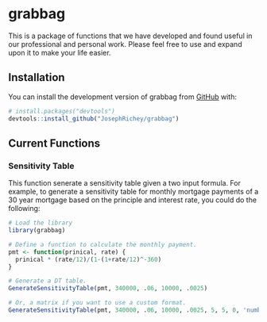 
<!-- README.md is generated from README.Rmd. Please edit that file -->

# grabbag

<!-- badges: start -->
<!-- badges: end -->

This is a package of functions that we have developed and found useful
in our professional and personal work. Please feel free to use and
expand upon it to make your life easier.

## Installation

You can install the development version of grabbag from
[GitHub](https://github.com/) with:

``` r
# install.packages("devtools")
devtools::install_github("JosephRichey/grabbag")
```

## Current Functions

### Sensitivity Table

This function senerate a sensitivity table given a two input formula.
For example, to generate a sensitivity table for monthly mortgage
payments of a 30 year mortgage based on the principle and interest rate,
you could do the following:

``` r
# Load the library
library(grabbag)

# Define a function to calculate the monthly payment.
pmt <- function(prinical, rate) {
  prinical * (rate/12)/(1-(1+rate/12)^-360)
}

# Generate a DT table.
GenerateSensitivityTable(pmt, 340000, .06, 10000, .0025)

# Or, a matrix if you want to use a custom format.
GenerateSensitivityTable(pmt, 340000, .06, 10000, .0025, 5, 5, 0, 'number', FALSE)

```
